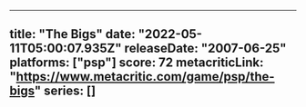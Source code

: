 
---
title: "The Bigs"
date: "2022-05-11T05:00:07.935Z"
releaseDate: "2007-06-25"
platforms: ["psp"]
score: 72
metacriticLink: "https://www.metacritic.com/game/psp/the-bigs"
series: []
---
